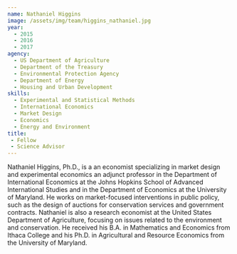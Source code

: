 ```yaml
---
name: Nathaniel Higgins
image: /assets/img/team/higgins_nathaniel.jpg
year:
  - 2015 
  - 2016
  - 2017
agency:
  - US Department of Agriculture
  - Department of the Treasury
  - Environmental Protection Agency
  - Department of Energy
  - Housing and Urban Development
skills:
  - Experimental and Statistical Methods
  - International Economics
  - Market Design
  - Economics
  - Energy and Environment
title:
 - Fellow
 - Science Advisor 
---
```


Nathaniel Higgins, Ph.D., is a an economist specializing in market design and experimental economics an adjunct professor in the Department of International Economics at the Johns Hopkins School of Advanced International Studies and in the Department of Economics at the University of Maryland. He works on market-focused interventions in public policy, such as the design of auctions for conservation services and government contracts. Nathaniel is also a research economist at the United States Department of Agriculture, focusing on issues related to the environment and conservation. He received his B.A. in Mathematics and Economics from Ithaca College and his Ph.D. in Agricultural and Resource Economics from the University of Maryland.	
